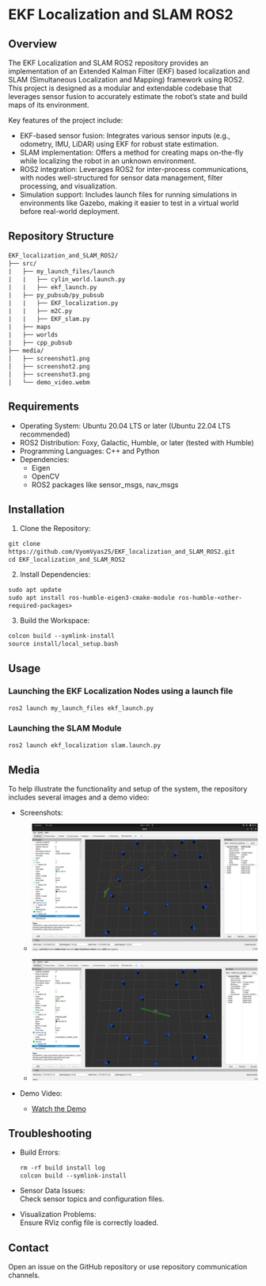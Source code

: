 # EKF Localization and SLAM ROS2

## Overview
The EKF Localization and SLAM ROS2 repository provides an implementation of an Extended Kalman Filter (EKF) based localization and SLAM (Simultaneous Localization and Mapping) framework using ROS2. This project is designed as a modular and extendable codebase that leverages sensor fusion to accurately estimate the robot’s state and build maps of its environment.

Key features of the project include:
- EKF-based sensor fusion: Integrates various sensor inputs (e.g., odometry, IMU, LiDAR) using EKF for robust state estimation.
- SLAM implementation: Offers a method for creating maps on-the-fly while localizing the robot in an unknown environment.
- ROS2 integration: Leverages ROS2 for inter-process communications, with nodes well-structured for sensor data management, filter processing, and visualization.
- Simulation support: Includes launch files for running simulations in environments like Gazebo, making it easier to test in a virtual world before real-world deployment.

## Repository Structure
```
EKF_localization_and_SLAM_ROS2/
├── src/
|   ├── my_launch_files/launch
|   |   ├── cylin_world.launch.py
|   |   ├── ekf_launch.py
|   ├── py_pubsub/py_pubsub
|   |   ├── EKF_localization.py
|   |   ├── m2C.py
|   |   ├── EKF_slam.py  
|   ├── maps
|   ├── worlds
|   ├── cpp_pubsub
├── media/
│   ├── screenshot1.png
│   ├── screenshot2.png
│   ├── screenshot3.png
│   └── demo_video.webm

```

## Requirements
- Operating System: Ubuntu 20.04 LTS or later (Ubuntu 22.04 LTS recommended)
- ROS2 Distribution: Foxy, Galactic, Humble, or later (tested with Humble)
- Programming Languages: C++ and Python
- Dependencies:
  - Eigen
  - OpenCV
  - ROS2 packages like sensor_msgs, nav_msgs

## Installation

1. Clone the Repository:
```
git clone https://github.com/VyomVyas25/EKF_localization_and_SLAM_ROS2.git
cd EKF_localization_and_SLAM_ROS2
```

2. Install Dependencies:
```
sudo apt update
sudo apt install ros-humble-eigen3-cmake-module ros-humble-<other-required-packages>
```

3. Build the Workspace:
```
colcon build --symlink-install
source install/local_setup.bash
```

## Usage

### Launching the EKF Localization Nodes using a launch file
```
ros2 launch my_launch_files ekf_launch.py
```

### Launching the SLAM Module
```
ros2 launch ekf_localization slam.launch.py
```

## Media

To help illustrate the functionality and setup of the system, the repository includes several images and a demo video:

- Screenshots:  
  - ![Original path and filtered path](media/screenshot1.png)

  - ![Error Ellipse Generation](media/screenshot2.png)  

- Demo Video:  
  - [Watch the Demo](media/demo_video.webm)

## Troubleshooting

- Build Errors:  
  ```
  rm -rf build install log
  colcon build --symlink-install
  ```

- Sensor Data Issues:  
  Check sensor topics and configuration files.

- Visualization Problems:  
  Ensure RViz config file is correctly loaded.


## Contact

Open an issue on the GitHub repository or use repository communication channels.
